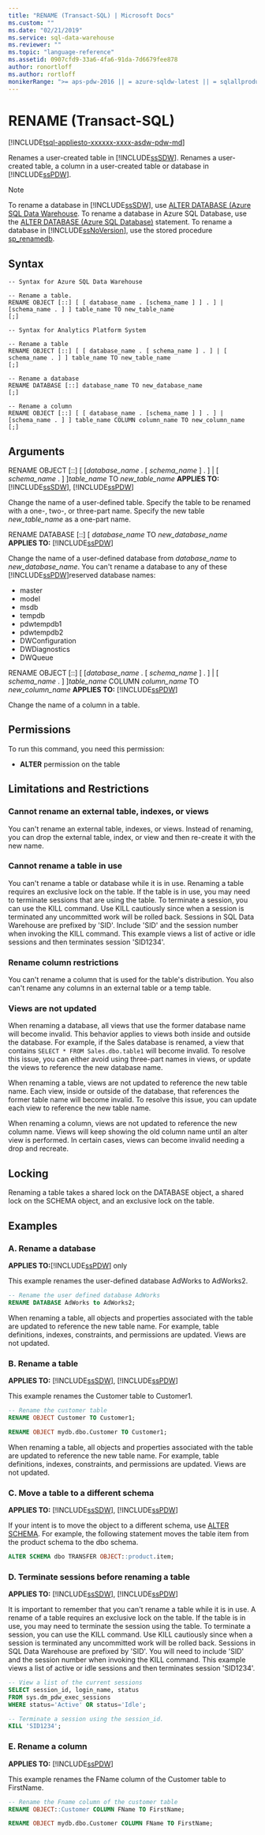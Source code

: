 ```yaml
---
title: "RENAME (Transact-SQL) | Microsoft Docs"
ms.custom: ""
ms.date: "02/21/2019"
ms.service: sql-data-warehouse
ms.reviewer: ""
ms.topic: "language-reference"
ms.assetid: 0907cfd9-33a6-4fa6-91da-7d6679fee878
author: ronortloff
ms.author: rortloff
monikerRange: ">= aps-pdw-2016 || = azure-sqldw-latest || = sqlallproducts-allversions"
---
```

# RENAME (Transact-SQL)
[!INCLUDE[tsql-appliesto-xxxxxx-xxxx-asdw-pdw-md](../../includes/tsql-appliesto-xxxxxx-xxxx-asdw-pdw-md.md)]

Renames a user-created table in [!INCLUDE[ssSDW](../../includes/sssdw-md.md)]. Renames a user-created table, a column in a user-created table or database in [!INCLUDE[ssPDW](../../includes/sspdw-md.md)].

> [!NOTE]
> To rename a database in [!INCLUDE[ssSDW](../../includes/sssdw-md.md)], use [ALTER DATABASE (Azure SQL Data Warehouse](alter-database-transact-sql.md?view=aps-pdw-2016-au7). To rename a database in Azure SQL Database, use the [ALTER DATABASE (Azure SQL Database)](alter-database-transact-sql.md?view=azuresqldb-mi-current) statement. To rename a database in [!INCLUDE[ssNoVersion](../../includes/ssnoversion-md.md)], use the stored procedure [sp_renamedb](../../relational-databases/system-stored-procedures/sp-renamedb-transact-sql.md).

## Syntax

```syntaxsql
-- Syntax for Azure SQL Data Warehouse

-- Rename a table.
RENAME OBJECT [::] [ [ database_name . [schema_name ] ] . ] | [schema_name . ] ] table_name TO new_table_name
[;]

```

```syntaxsql
-- Syntax for Analytics Platform System

-- Rename a table
RENAME OBJECT [::] [ [ database_name . [ schema_name ] . ] | [ schema_name . ] ] table_name TO new_table_name
[;]

-- Rename a database
RENAME DATABASE [::] database_name TO new_database_name
[;]

-- Rename a column 
RENAME OBJECT [::] [ [ database_name . [schema_name ] ] . ] | [schema_name . ] ] table_name COLUMN column_name TO new_column_name [;]
```

## Arguments

RENAME OBJECT [::] [ [*database_name* . [ *schema_name* ] . ] | [ *schema_name* . ] ]*table_name* TO *new_table_name*
**APPLIES TO:**[!INCLUDE[ssSDW](../../includes/sssdw-md.md)], [!INCLUDE[ssPDW](../../includes/sspdw-md.md)]

Change the name of a user-defined table. Specify the table to be renamed with a one-, two-, or three-part name. Specify the new table *new_table_name* as a one-part name.

RENAME DATABASE [::] [ *database_name* TO *new_database_name*
**APPLIES TO:** [!INCLUDE[ssPDW](../../includes/sspdw-md.md)]

Change the name of a user-defined database from *database_name* to *new_database_name*. You can't rename a database to any of these [!INCLUDE[ssPDW](../../includes/sspdw-md.md)]reserved database names:

- master
- model
- msdb
- tempdb
- pdwtempdb1
- pdwtempdb2
- DWConfiguration
- DWDiagnostics
- DWQueue


RENAME OBJECT [::] [ [*database_name* . [ *schema_name* ] . ] | [ *schema_name* . ] ]*table_name* COLUMN *column_name* TO *new_column_name*
**APPLIES TO:** [!INCLUDE[ssPDW](../../includes/sspdw-md.md)]

Change the name of a column in a table. 

## Permissions

To run this command, you need this permission:

- **ALTER** permission on the table

## Limitations and Restrictions

### Cannot rename an external table, indexes, or views

You can't rename an external table, indexes, or views. Instead of renaming, you can drop the external table, index, or view and then re-create it with the new name.

### Cannot rename a table in use

You can't rename a table or database while it is in use. Renaming a table requires an exclusive lock on the table. If the table is in use, you may need to terminate sessions that are using the table. To terminate a session, you can use the KILL command. Use KILL cautiously since when a session is terminated any uncommitted work will be rolled back. Sessions in SQL Data Warehouse are prefixed by 'SID'. Include 'SID' and the session number when invoking the KILL command. This example views a list of active or idle sessions and then terminates session 'SID1234'.

### Rename column restrictions

You can't rename a column that is used for the table's distribution. You also can't rename any columns in an external table or a temp table. 

### Views are not updated

When renaming a database, all views that use the former database name will become invalid. This behavior applies to views both inside and outside the database. For example, if the Sales database is renamed, a view that contains `SELECT * FROM Sales.dbo.table1` will become invalid. To resolve this issue, you can either avoid using three-part names in views, or update the views to reference the new database name.

When renaming a table, views are not updated to reference the new table name. Each view, inside or outside of the database, that references the former table name will become invalid. To resolve this issue, you can update each view to reference the new table name.

When renaming a column, views are not updated to reference the new column name. Views will keep showing the old column name until an alter view is performed. In certain cases, views can become invalid needing a drop and recreate.

## Locking

Renaming a table takes a shared lock on the DATABASE object, a shared lock on the SCHEMA object, and an exclusive lock on the table.

## Examples

### A. Rename a database

**APPLIES TO:**[!INCLUDE[ssPDW](../../includes/sspdw-md.md)] only

This example renames the user-defined database AdWorks to AdWorks2.

```sql
-- Rename the user defined database AdWorks
RENAME DATABASE AdWorks to AdWorks2;

```

 When renaming a table, all objects and properties associated with the table are updated to reference the new table name. For example, table definitions, indexes, constraints, and permissions are updated. Views are not updated.

### B. Rename a table

**APPLIES TO:** [!INCLUDE[ssSDW](../../includes/sssdw-md.md)], [!INCLUDE[ssPDW](../../includes/sspdw-md.md)]

This example renames the Customer table to Customer1.

```sql
-- Rename the customer table
RENAME OBJECT Customer TO Customer1;

RENAME OBJECT mydb.dbo.Customer TO Customer1;
```

When renaming a table, all objects and properties associated with the table are updated to reference the new table name. For example, table definitions, indexes, constraints, and permissions are updated. Views are not updated.

### C. Move a table to a different schema

**APPLIES TO:** [!INCLUDE[ssSDW](../../includes/sssdw-md.md)], [!INCLUDE[ssPDW](../../includes/sspdw-md.md)]

If your intent is to move the object to a different schema, use [ALTER SCHEMA](../../t-sql/statements/alter-schema-transact-sql.md). For example, the following statement moves the table item from the product schema to the dbo schema.

```sql
ALTER SCHEMA dbo TRANSFER OBJECT::product.item;
```

### D. Terminate sessions before renaming a table

**APPLIES TO:** [!INCLUDE[ssSDW](../../includes/sssdw-md.md)], [!INCLUDE[ssPDW](../../includes/sspdw-md.md)]

It is important to remember that you can't rename a table while it is in use. A rename of a table requires an exclusive lock on the table. If the table is in use, you may need to terminate the session using the table. To terminate a session, you can use the KILL command. Use KILL cautiously since when a session is terminated any uncommitted work will be rolled back. Sessions in SQL Data Warehouse are prefixed by 'SID'. You will need to include 'SID' and the session number when invoking the KILL command. This example views a list of active or idle sessions and then terminates session 'SID1234'.

```sql
-- View a list of the current sessions
SELECT session_id, login_name, status
FROM sys.dm_pdw_exec_sessions
WHERE status='Active' OR status='Idle';

-- Terminate a session using the session_id.
KILL 'SID1234';
```

### E. Rename a column 

**APPLIES TO:** [!INCLUDE[ssPDW](../../includes/sspdw-md.md)]

This example renames the FName column of the Customer table to FirstName.

```sql
-- Rename the Fname column of the customer table
RENAME OBJECT::Customer COLUMN FName TO FirstName;

RENAME OBJECT mydb.dbo.Customer COLUMN FName TO FirstName;
```
